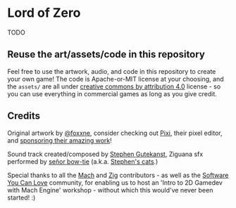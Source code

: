 # Lord of Zero

TODO

## Reuse the art/assets/code in this repository

Feel free to use the artwork, audio, and code in this repository to create your own game! The code is Apache-or-MIT license at your choosing, and the `assets/` are all under [creative commons by attribution 4.0](https://creativecommons.org/licenses/by/4.0) license - so you can use everything in commercial games as long as you give credit.

## Credits

Original artwork by [@foxxne](https://github.com/foxnne), consider checking out [Pixi](https://github.com/foxnne/pixi), their pixel editor, and [sponsoring their amazing work](https://github.com/sponsors/foxnne)!

Sound track created/composed by [Stephen Gutekanst](https://github.com/slimsag), Ziguana sfx performed by [señor bow-tie](https://github.com/hexops/mach/assets/3173176/d61174c2-954c-489f-9ca6-f85c3a019c41) (a.k.a. [Stephen's cats](https://meow.army).)

Special thanks to all the [Mach](https://machengine.org) and [Zig](https://ziglang.org) contributors - as well as the [Software You Can Love](https://sycl.it/) community, for enabling us to host an 'Intro to 2D Gamedev with Mach Engine' workshop - without which this would've never been started! :)
